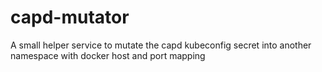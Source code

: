 # capd-mutator
A small helper service to mutate the capd kubeconfig secret into another namespace with docker host and port mapping
